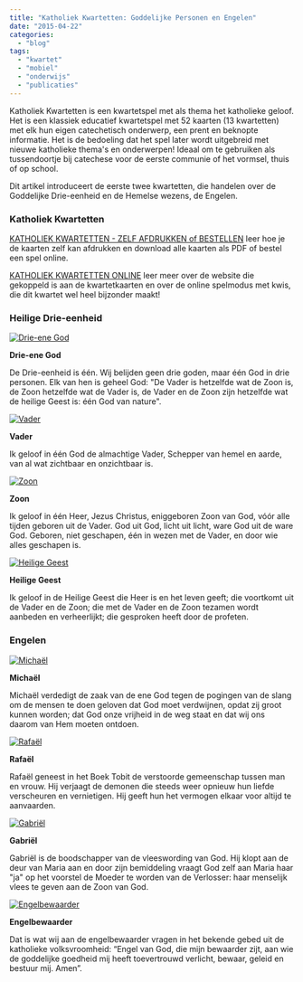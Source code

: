 ```yaml
---
title: "Katholiek Kwartetten: Goddelijke Personen en Engelen"
date: "2015-04-22"
categories: 
  - "blog"
tags: 
  - "kwartet"
  - "mobiel"
  - "onderwijs"
  - "publicaties"
---
```


Katholiek Kwartetten is een kwartetspel met als thema het katholieke geloof. Het is een klassiek educatief kwartetspel met 52 kaarten (13 kwartetten) met elk hun eigen catechetisch onderwerp, een prent en beknopte informatie. Het is de bedoeling dat het spel later wordt uitgebreid met nieuwe katholieke thema's en onderwerpen! Ideaal om te gebruiken als tussendoortje bij catechese voor de eerste communie of het vormsel, thuis of op school.

Dit artikel introduceert de eerste twee kwartetten, die handelen over de Goddelijke Drie-eenheid en de Hemelse wezens, de Engelen.

### Katholiek Kwartetten

[KATHOLIEK KWARTETTEN - ZELF AFDRUKKEN of BESTELLEN](/katholiek-kwartetten/ "Katholiek Kwartetten") leer hoe je de kaarten zelf kan afdrukken en download alle kaarten als PDF of bestel een spel online.

[KATHOLIEK KWARTETTEN ONLINE](/blog/katholiek-kwartetten/ "Katholiek Kwartetten met online kwis") leer meer over de website die gekoppeld is aan de kwartetkaarten en over de online spelmodus met kwis, die dit kwartet wel heel bijzonder maakt!

### Heilige Drie-eenheid

[![Drie-ene God](images/kwartet16-pagina0011-191x300.png)](http://kwartet.gelovenleren.net/goddelijke-personen/drie-ene-god)

**Drie-ene God**

De Drie-eenheid is één. Wij belijden geen drie goden, maar één God in drie personen. Elk van hen is geheel God: "De Vader is hetzelfde wat de Zoon is, de Zoon hetzelfde wat de Vader is, de Vader en de Zoon zijn hetzelfde wat de heilige Geest is: één God van nature".

[![Vader](images/kwartet16-pagina0021-191x300.png)](http://kwartet.gelovenleren.net/goddelijke-personen/vader)

**Vader**

Ik geloof in één God de almachtige Vader, Schepper van hemel en aarde, van al wat zichtbaar en onzichtbaar is.

[![Zoon](images/kwartet16-pagina0031-191x300.png)](http://kwartet.gelovenleren.net/goddelijke-personen/zoon)

**Zoon**

Ik geloof in één Heer, Jezus Christus, eniggeboren Zoon van God, vóór alle tijden geboren uit de Vader. God uit God, licht uit licht, ware God uit de ware God. Geboren, niet geschapen, één in wezen met de Vader, en door wie alles geschapen is.

[![Heilige Geest](images/kwartet16-pagina0041-191x300.png)](http://kwartet.gelovenleren.net/goddelijke-personen/heilige-geest)

**Heilige Geest**

Ik geloof in de Heilige Geest die Heer is en het leven geeft; die voortkomt uit de Vader en de Zoon; die met de Vader en de Zoon tezamen wordt aanbeden en verheerlijkt; die gesproken heeft door de profeten.

### Engelen

[![Michaël](images/kwartet16-pagina005.png)](http://kwartet.gelovenleren.net/engelen/michael)

**Michaël**

Michaël verdedigt de zaak van de ene God tegen de pogingen van de slang om de mensen te doen geloven dat God moet verdwijnen, opdat zij groot kunnen worden; dat God onze vrijheid in de weg staat en dat wij ons daarom van Hem moeten ontdoen.

[![Rafaël](images/kwartet16-pagina006.png)](http://kwartet.gelovenleren.net/engelen/rafael)

**Rafaël**

Rafaël geneest in het Boek Tobit de verstoorde gemeenschap tussen man en vrouw. Hij verjaagt de demonen die steeds weer opnieuw hun liefde verscheuren en vernietigen. Hij geeft hun het vermogen elkaar voor altijd te aanvaarden.

[![Gabriël](images/kwartet16-pagina007.png)](http://kwartet.gelovenleren.net/engelen/gabriel)

**Gabriël**

Gabriël is de boodschapper van de vleeswording van God. Hij klopt aan de deur van Maria aan en door zijn bemiddeling vraagt God zelf aan Maria haar "ja" op het voorstel de Moeder te worden van de Verlosser: haar menselijk vlees te geven aan de Zoon van God.

[![Engelbewaarder](images/kwartet16-pagina008.png)](http://kwartet.gelovenleren.net/engelen/engelbewaarder)

**Engelbewaarder**

Dat is wat wij aan de engelbewaarder vragen in het bekende gebed uit de katholieke volksvroomheid: “Engel van God, die mijn bewaarder zijt, aan wie de goddelijke goedheid mij heeft toevertrouwd verlicht, bewaar, geleid en bestuur mij. Amen”.
